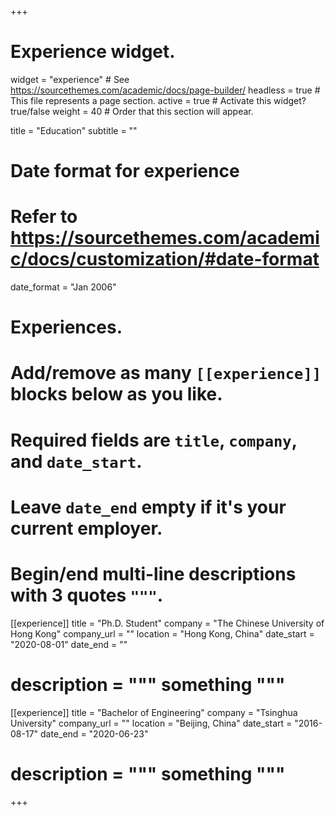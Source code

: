 +++
# Experience widget.
widget = "experience"  # See https://sourcethemes.com/academic/docs/page-builder/
headless = true  # This file represents a page section.
active = true  # Activate this widget? true/false
weight = 40  # Order that this section will appear.

title = "Education"
subtitle = ""

# Date format for experience
#   Refer to https://sourcethemes.com/academic/docs/customization/#date-format
date_format = "Jan 2006"

# Experiences.
#   Add/remove as many `[[experience]]` blocks below as you like.
#   Required fields are `title`, `company`, and `date_start`.
#   Leave `date_end` empty if it's your current employer.
#   Begin/end multi-line descriptions with 3 quotes `"""`.
[[experience]]
  title = "Ph.D. Student"
  company = "The Chinese University of Hong Kong"
  company_url = ""
  location = "Hong Kong, China"
  date_start = "2020-08-01"
  date_end = ""
  # description = """ something """

[[experience]]
  title = "Bachelor of Engineering"
  company = "Tsinghua University"
  company_url = ""
  location = "Beijing, China"
  date_start = "2016-08-17"
  date_end = "2020-06-23"
  # description = """ something """

+++